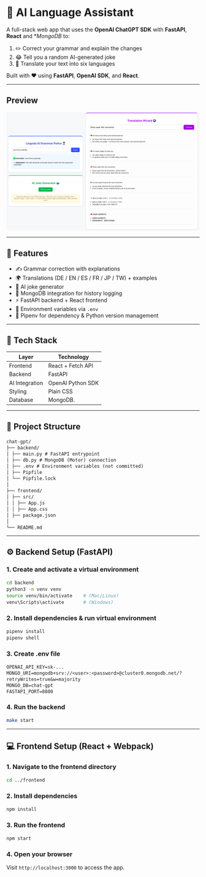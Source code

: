 # 🤖 AI Language Assistant

A full-stack web app that uses the **OpenAI ChatGPT SDK** with **FastAPI**, **React** and \*_MongoDB_ to:

1. ✏️ Correct your grammar and explain the changes
2. 😂 Tell you a random AI-generated joke
3. 🧐 Translate your text into six languages

Built with ❤️ using **FastAPI**, **OpenAI SDK**, and **React**.

---

## Preview

![alt text](preview_image.png)

---

## 🧠 Features

- ✍️ Grammar correction with explanations
- 🌍 Translations (DE / EN / ES / FR / JP / TW) + examples
- 🤖 AI joke generator
- 🧱 MongoDB integration for history logging
- ⚡ FastAPI backend + React frontend
- 🔐 Environment variables via `.env`
- 🧰 Pipenv for dependency & Python version management

---

## 🧩 Tech Stack

| Layer          | Technology        |
| -------------- | ----------------- |
| Frontend       | React + Fetch API |
| Backend        | FastAPI           |
| AI Integration | OpenAI Python SDK |
| Styling        | Plain CSS         |
| Database       | MongoDB.          |

---

## 📁 Project Structure

```
chat-gpt/
├── backend/
│ ├── main.py # FastAPI entrypoint
│ ├── db.py # MongoDB (Motor) connection
│ ├── .env # Environment variables (not committed)
│ ├── Pipfile
│ └── Pipfile.lock
│
├── frontend/
│ ├── src/
│ │ ├── App.js
│ │ ├── App.css
│ ├── package.json
│
└── README.md
```

---

## ⚙️ Backend Setup (FastAPI)

### 1. Create and activate a virtual environment

```bash
cd backend
python3 -m venv venv
source venv/bin/activate    # (Mac/Linux)
venv\Scripts\activate       # (Windows)
```

### 2. Install dependencies & run virtual environment

```bash
pipenv install
pipenv shell
```

### 3. Create .env file

```
OPENAI_API_KEY=sk-...
MONGO_URI=mongodb+srv://<user>:<password>@cluster0.mongodb.net/?retryWrites=true&w=majority
MONGO_DB=chat-gpt
FASTAPI_PORT=8080
```

### 4. Run the backend

```bash
make start
```

---

## 💻 Frontend Setup (React + Webpack)

### 1. Navigate to the frontend directory

```bash
cd ../frontend
```

### 2. Install dependencies

```bash
npm install
```

### 3. Run the frontend

```bash
npm start
```

### 4. Open your browser

Visit `http://localhost:3000` to access the app.
